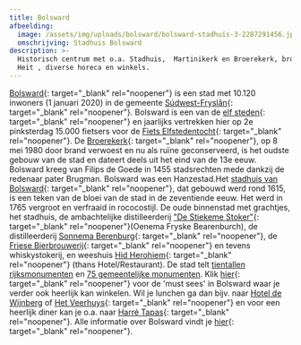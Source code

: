 ```yaml
---
title: Bolsward
afbeelding:
  image: /assets/img/uploads/bolsward/bolsward-stadhuis-3-2287291456.jpeg
  omschrijving: Stadhuis Bolsward
description: >-
  Historisch centrum met o.a. Stadhuis,  Martinikerk en Broerekerk, brouwerij Us
  Heit , diverse horeca en winkels.
---
```


[Bolsward](https://www.bolsward.nl){: target="_blank" rel="noopener"} is een stad met 10.120 inwoners (1 januari 2020) in de gemeente&nbsp;[S&uacute;dwest-Frysl&acirc;n](https://nl.wikipedia.org/wiki/S%C3%BAdwest-Frysl%C3%A2n){: target="\_blank" rel="noopener"}. Bolsward is een van de&nbsp;[elf steden](https://nl.wikipedia.org/wiki/Friese_elf_steden){: target="\_blank" rel="noopener"}&nbsp;en jaarlijks vertrekken hier op 2e pinksterdag 15.000 fietsers voor de [Fiets Elfstedentocht](https://www.fietselfstedentocht.frl){: target="\_blank" rel="noopener"}. De&nbsp;[Broerekerk](https://nl.wikipedia.org/wiki/Broerekerk_&#40;Bolsward&#41;){: target="\_blank" rel="noopener"}, op 8 mei 1980 door brand verwoest en nu als ruïne geconserveerd, is het oudste gebouw van de stad en dateert deels uit het eind van de 13e eeuw. Bolsward kreeg van Filips de Goede in 1455 stadsrechten mede dankzij de redenaar pater Brugman. Bolsward was een Hanzestad.Het&nbsp;[stadhuis van Bolsward](https://nl.wikipedia.org/wiki/Stadhuis_van_Bolsward){: target="\_blank" rel="noopener"}, dat gebouwd werd rond 1615, is een teken van de bloei van de stad in de zeventiende eeuw. Het werd in 1765 vergroot en verfraaid in rococostijl. De oude binnenstad met grachtjes, het stadhuis, de ambachtelijke distilleerderij ["De Stiekeme Stoker"](http://destiekemestoker.nl){: target="\_blank" rel="noopener"}(Oenema Fryske Bearenburch), de distilleerderij&nbsp;[Sonnema Berenburg](https://nl.wikipedia.org/wiki/Sonnema_Berenburg){: target="\_blank" rel="noopener"}, de [Friese Bierbrouwerij](https://www.usheit.com){: target="\_blank" rel="noopener"} en tevens whiskystokerij, en weeshuis [Hid Herohiem](https://hotelhetweeshuis.nl){: target="\_blank" rel="noopener"} (thans Hotel/Restaurant). De stad telt&nbsp;[tientallen rijksmonumenten](https://nl.wikipedia.org/wiki/Lijst_van_rijksmonumenten_in_Bolsward)&nbsp;en&nbsp;[75 gemeentelijke monumenten](https://nl.wikipedia.org/wiki/Lijst_van_gemeentelijke_monumenten_in_Bolsward). Klik [hier](https://www.bolsward.nl/onderwerpen/top-11-must-sees){: target="\_blank" rel="noopener"}&nbsp;voor de 'must sees' in Bolsward waar je verder ook heerlijk kan winkelen. Wil je lunchen ga dan bijv. naar [Hotel de Wijnberg](https://wijnbergbolsward.nl)&nbsp;of [Het Veerhuys](https://www.hetveerhuysbolsward.nl){: target="\_blank" rel="noopener"}&nbsp;en voor een heerlijk diner kan je o.a. naar [Harré Tapas](https://www.harrebolsward.nl){: target="\_blank" rel="noopener"}. Alle informatie over Bolsward vindt je [hier](https://www.bolsward.nl){: target="\_blank" rel="noopener"}.
